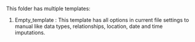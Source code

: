 This folder has multiple templates:

1. Empty_template : This template has all options in current file settings to manual like data types, relationships, location, date and time imputations.
